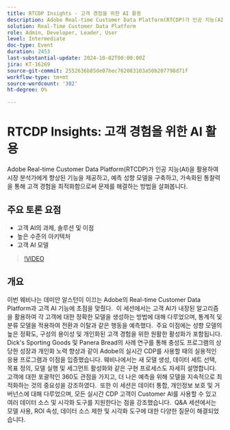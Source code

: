 ```yaml
---
title: RTCDP Insights - 고객 경험을 위한 AI 활용
description: Adobe Real-time Customer Data Platform(RTCDP)가 인공 지능(AI)을 활용하여 시장 분석가에게 향상된 기능을 제공하고, 예측 성향 모델을 구축하고, 가속화된 통찰력을 통해 고객 경험을 최적화함으로써 문제를 해결하는 방법을 살펴봅니다.주요 논의 사항:- 고객 AI의 과제, 솔루션 및 이점- 높은 수준의 아키텍처- 고객 AI 모델
solution: Real-Time Customer Data Platform
role: Admin, Developer, Leader, User
level: Intermediate
doc-type: Event
duration: 2453
last-substantial-update: 2024-10-02T00:00:00Z
jira: KT-16269
source-git-commit: 2552636b85de07bec762083103a50b207798d71f
workflow-type: tm+mt
source-wordcount: '302'
ht-degree: 0%

---
```



# RTCDP Insights: 고객 경험을 위한 AI 활용

Adobe Real-time Customer Data Platform(RTCDP)가 인공 지능(AI)을 활용하여 시장 분석가에게 향상된 기능을 제공하고, 예측 성향 모델을 구축하고, 가속화된 통찰력을 통해 고객 경험을 최적화함으로써 문제를 해결하는 방법을 살펴봅니다.

## 주요 토론 요점

* 고객 AI의 과제, 솔루션 및 이점
* 높은 수준의 아키텍처
* 고객 AI 모델

>[!VIDEO](https://video.tv.adobe.com/v/3434919/?learn=on)

## 개요

이번 웨비나는 데미안 알스턴이 이끄는 Adobe의 Real-time Customer Data Platform과 고객 AI 기능에 초점을 맞췄다. &#x200B; 이 세션에서는 고객 AI가 내장된 알고리즘을 활용하여 각 고객에 대한 정확한 모델을 생성하는 방법에 대해 다루었으며, 통계적 및 분류 모델을 적용하여 전환과 이탈과 같은 행동을 예측했다. &#x200B; 주요 이점에는 성향 모델의 높은 정확도, 구성의 용이성 및 개인화된 고객 경험을 위한 원활한 활성화가 포함됩니다. &#x200B;Dick&#39;s Sporting Goods 및 Panera Bread의 사례 연구를 통해 충성도 프로그램의 상당한 성장과 개인화 노력 향상과 같이 Adobe의 실시간 CDP를 사용할 때의 실용적인 응용 프로그램과 이점을 입증했습니다. 웨비나에서는 새 모델 생성, 데이터 세트 선택, 목표 정의, 모델 실행 및 세그먼트 활성화와 같은 구현 프로세스도 자세히 설명합니다. 고객에 대한 포괄적인 360도 관점을 가지고, 더 나은 예측을 위해 모델을 지속적으로 최적화하는 것의 중요성을 강조하였다. &#x200B; 또한 이 세션은 데이터 통합, 개인정보 보호 및 거버넌스에 대해 다루었으며, 모든 실시간 CDP 고객이 Customer AI를 사용할 수 있고 여러 데이터 소스 및 시각화 도구를 지원한다는 점을 강조했습니다. &#x200B; Q&amp;A 세션에서는 모델 사용, ROI 속성, 데이터 소스 제한 및 시각화 도구에 대한 다양한 질문이 해결되었습니다.